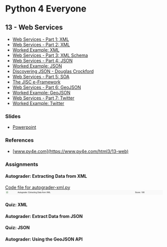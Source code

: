# Python 4 Everyone

## 13 - Web Services

- [Web Services - Part 1: XML](https://youtu.be/7NEtEctD9Cw)
- [Web Services - Part 2: XML](https://youtu.be/A8KcBx9153Y)
- [Worked Example: XML](https://youtu.be/7q8uUehNRK0)
- [Web Services - Part 3: XML Schema](https://youtu.be/0cA6W-4JPQ4)
- [Web Services - Part 4: JSON](https://youtu.be/J5DjteDzgoM)
- [Worked Example: JSON](https://youtu.be/RGQfDirZ7_s)
- [Discovering JSON - Douglas Crockford](https://youtu.be/kc8BAR7SHJI)
- [Web Services - Part 5: SOA](https://youtu.be/SNeJcvBY-h4)
- [The JISC e-Framework](https://youtu.be/mj-kCFzF0ME)
- [Web Services - Part 6: GeoJSON](https://youtu.be/QyHcOL3C7fQ)
- [Worked Example: GeoJSON](https://youtu.be/vjQZscHOaG4)
- [Web Services - Part 7: Twitter](https://youtu.be/mrRo2xX39nw)
- [Worked Example: Twitter](https://youtu.be/zJzPyEPCbXs)

### Slides

- [Powerpoint](../Resources/Pythonlearn-13-WebServices.pptx)

### References

- [www.py4e.com](https://www.py4e.com/html3/13-web)

### Assignments

#### Autograder: Extracting Data from XML

[Code file for autograder-xml.py](autograder-xml.py)
![Image of Grade for Autograder XML](./grade-xml.png)

#### Quiz: XML

<!-- ![Image of XML quiz Assignment](quiz-12-xml.png) -->

#### Autograder: Extract Data from JSON

<!-- ![Image of Autograder JSON](autograder-json.png)
![Image of Grade for Autograder JSON](./grade-json.png) -->

#### Quiz: JSON

<!-- ![Image of JSON quiz Assignment](quiz-12-json.png) -->

#### Autograder: Using the GeoJSON API

<!-- ![Image of Autograder GeoJSON](autograder-geojson.png)
![Image of Grade for Autograder GeoJSON](./grade-geojson.png) -->
